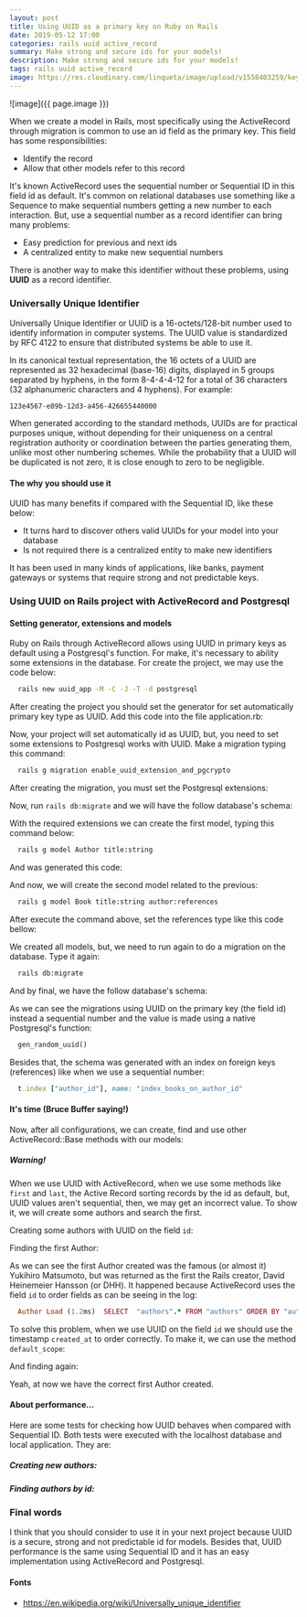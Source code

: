 ```yaml
---
layout: post
title: Using UUID as a primary key on Ruby on Rails
date: 2019-05-12 17:00
categories: rails uuid active_record
summary: Make strong and secure ids for your models!
description: Make strong and secure ids for your models!
tags: rails uuid active_record
image: https://res.cloudinary.com/linqueta/image/upload/v1558403259/keys_ygx9qv.jpg
---
```


![image]({{ page.image }})

When we create a model in Rails, most specifically using the ActiveRecord through migration is common to use an id field as the primary key. This field has some responsibilities:
  - Identify the record
  - Allow that other models refer to this record

It's known ActiveRecord uses the sequential number or Sequential ID in this field id as default. It's common on relational databases use something like a Sequence to make sequential numbers getting a new number to each interaction. But, use a sequential number as a record identifier can bring many problems:
  - Easy prediction for previous and next ids
  - A centralized entity to make new sequential numbers

There is another way to make this identifier without these problems, using **UUID** as a record identifier.

### Universally Unique Identifier
Universally Unique Identifier or UUID is a 16-octets/128-bit number used to identify information in computer systems. The UUID value is standardized by RFC 4122 to ensure that distributed systems be able to use it.

In its canonical textual representation, the 16 octets of a UUID are represented as 32 hexadecimal (base-16) digits, displayed in 5 groups separated by hyphens, in the form 8-4-4-4-12 for a total of 36 characters (32 alphanumeric characters and 4 hyphens). For example:

```
123e4567-e89b-12d3-a456-426655440000
```


When generated according to the standard methods, UUIDs are for practical purposes unique, without depending for their uniqueness on a central registration authority or coordination between the parties generating them, unlike most other numbering schemes. While the probability that a UUID will be duplicated is not zero, it is close enough to zero to be negligible.

#### The why you should use it

UUID has many benefits if compared with the Sequential ID, like these below:
- It turns hard to discover others valid UUIDs for your model into your database
- Is not required there is a centralized entity to make new identifiers

It has been used in many kinds of applications, like banks, payment gateways or systems that require strong and not predictable keys.

### Using UUID on Rails project with ActiveRecord and Postgresql

#### Setting generator, extensions and models

Ruby on Rails through ActiveRecord allows using UUID in primary keys as default using a Postgresql's function. For make, it's necessary to ability some extensions in the database. For create the project, we may use the code below:

```bash
  rails new uuid_app -M -C -J -T -d postgresql
```

After creating the project you should set the generator for set automatically primary key type as UUID. Add this code into the file application.rb:
<script src="https://gist.github.com/linqueta/83483b70289eb832588f012f94021367.js"></script>

Now, your project will set automatically id as UUID, but, you need to set some extensions to Postgresql works with UUID. Make a migration typing this command:

```bash
  rails g migration enable_uuid_extension_and_pgcrypto
```

After creating the migration, you must set the Postgresql extensions:
<script src="https://gist.github.com/linqueta/eeb7419a131516060c7d0be27a9707d6.js"></script>

Now, run `rails db:migrate` and we will have the follow database's schema:
<script src="https://gist.github.com/linqueta/118db0a8c9cdccf476e3d66e65c4c50d.js"></script>

With the required extensions we can create the first model, typing this command below:
```bash
  rails g model Author title:string
```

And was generated this code:
<script src="https://gist.github.com/linqueta/28723187543309a125427062d23df897.js"></script>

And now, we will create the second model related to the previous:
```bash
  rails g model Book title:string author:references
```

After execute the command above, set the references type like this code bellow:
<script src="https://gist.github.com/linqueta/99bc1920f8df580e368c80b2627b46af.js"></script>

We created all models, but, we need to run again to do a migration on the database. Type it again:
```bash
  rails db:migrate
```

And by final, we have the follow database's schema:
<script src="https://gist.github.com/linqueta/ce9f8f70f517a1da926e29017b83452a.js"></script>

As we can see the migrations using UUID on the primary key (the field id) instead a sequential number and the value is made using a native Postgresql's function:
```sql
  gen_random_uuid()
```

Besides that, the schema was generated with an index on foreign keys (references) like when we use a sequential number:
```ruby
  t.index ["author_id"], name: "index_books_on_author_id"
```

#### It's time (Bruce Buffer saying!)

Now, after all configurations, we can create, find and use other ActiveRecord::Base methods with our models:
<script src="https://gist.github.com/linqueta/8df73bf474b1125999de00e4bfd8c7f4.js"></script>

##### Warning!

When we use UUID with ActiveRecord, when we use some methods like `first` and `last`, the Active Record sorting records by the id as default, but, UUID values aren't sequential, then, we may get an incorrect value. To show it, we will create some authors and search the first.

Creating some authors with UUID on the field `id`:
<script src="https://gist.github.com/linqueta/a7319c1435b72e35dd307e50aab23f00.js"></script>

Finding the first Author:
<script src="https://gist.github.com/linqueta/0fea04d627734618ca0598cfc0baa3e6.js"></script>

As we can see the first Author created was the famous (or almost it) Yukihiro Matsumoto, but was returned as the first the Rails creator, David Heinemeier Hansson (or DHH). It happened because ActiveRecord uses the field `id` to order fields as can be seeing in the log:
```ruby
  Author Load (1.2ms)  SELECT  "authors".* FROM "authors" ORDER BY "authors"."id" ASC LIMIT $1  [["LIMIT", 1]]
```

To solve this problem, when we use UUID on the field `id` we should use the timestamp `created_at` to order correctly. To make it, we can use the method `default_scope`:
<script src="https://gist.github.com/linqueta/16bf6fbf616156c63305a9ddfc1bbe82.js"></script>

And finding again:
<script src="https://gist.github.com/linqueta/018a44cf2bf78ec7c3f49bedaa6db06a.js"></script>

Yeah, at now we have the correct first Author created.

#### About performance...

Here are some tests for checking how UUID behaves when compared with Sequential ID. Both tests were executed with the localhost database and local application. They are:

##### Creating new authors:
<script src="https://gist.github.com/linqueta/8d83d16e4275b0a98168c9ed2e6794ce.js"></script>

##### Finding authors by id:
<script src="https://gist.github.com/linqueta/074553deab4b9fc512a162837b08f204.js"></script>

### Final words

I think that you should consider to use it in your next project because UUID is a secure, strong and not predictable id for models. Besides that, UUID performance is the same using Sequential ID and it has an easy implementation using ActiveRecord and Postgresql.

#### Fonts
- https://en.wikipedia.org/wiki/Universally_unique_identifier
